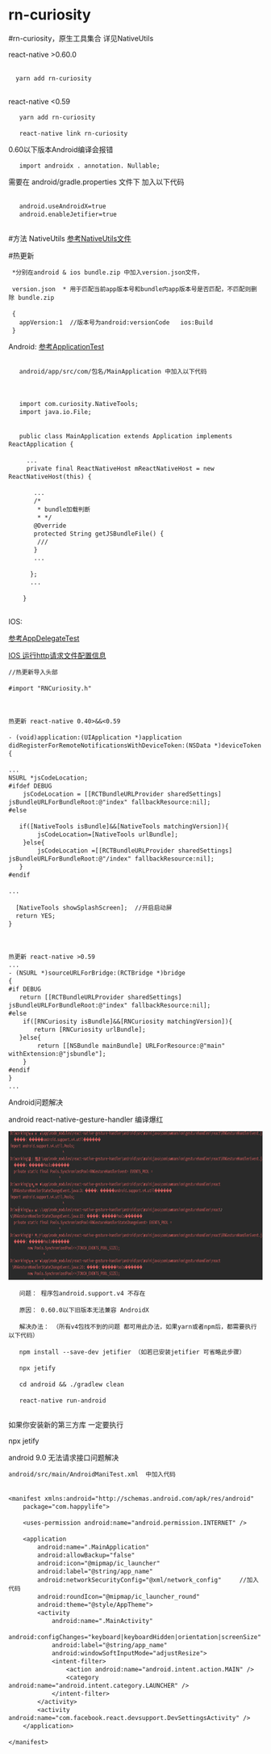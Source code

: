 
# rn-curiosity

#rn-curiosity，原生工具集合 详见NativeUtils

 react-native >0.60.0
```

  yarn add rn-curiosity
 
```
 
 react-native <0.59
```
   yarn add rn-curiosity

   react-native link rn-curiosity 
```
0.60以下版本Android编译会报错 
```
   import androidx . annotation. Nullable;
```
需要在 android/gradle.properties 文件下
加入以下代码
```

   android.useAndroidX=true
   android.enableJetifier=true
   
```


#方法 NativeUtils
[参考NativeUtils文件](src/NativeUtils.js)


#热更新
```
 *分别在android & ios bundle.zip 中加入version.json文件，

 version.json  * 用于匹配当前app版本号和bundle内app版本号是否匹配，不匹配则删除 bundle.zip

 {
   appVersion:1  //版本号为android:versionCode   ios:Build
 }
```


Android:
[参考ApplicationTest](android/src/main/java/com/curiosity/ApplicationTest.java)

    
```

   android/app/src/com/包名/MainApplication 中加入以下代码
   
   
       
   import com.curiosity.NativeTools;
   import java.io.File;
   
   
   public class MainApplication extends Application implements ReactApplication {
     
     ...
     private final ReactNativeHost mReactNativeHost = new ReactNativeHost(this) {
        
       ...
       /*
        * bundle加载判断
        * */
       @Override
       protected String getJSBundleFile() {
        ///
       }
       ...
       
      };
      ...
      
    }
   
```


IOS:

[参考AppDelegateTest](ios/AppDelegateTest.m)

[IOS 运行http请求文件配置信息](ios/ioshttp.png)

```
//热更新导入头部

#import "RNCuriosity.h"



热更新 react-native 0.40>&&<0.59

- (void)application:(UIApplication *)application didRegisterForRemoteNotificationsWithDeviceToken:(NSData *)deviceToken
{

...
NSURL *jsCodeLocation;
#ifdef DEBUG
    jsCodeLocation = [[RCTBundleURLProvider sharedSettings] jsBundleURLForBundleRoot:@"index" fallbackResource:nil];
#else

   if([NativeTools isBundle]&&[NativeTools matchingVersion]){
        jsCodeLocation=[NativeTools urlBundle];
    }else{
        jsCodeLocation =[[RCTBundleURLProvider sharedSettings] jsBundleURLForBundleRoot:@"/index" fallbackResource:nil];
   }
#endif

...

  [NativeTools showSplashScreen];  //开启启动屏
  return YES;
}



热更新 react-native >0.59
...
- (NSURL *)sourceURLForBridge:(RCTBridge *)bridge
{
#if DEBUG
   return [[RCTBundleURLProvider sharedSettings] jsBundleURLForBundleRoot:@"index" fallbackResource:nil];
#else
    if([RNCuriosity isBundle]&&[RNCuriosity matchingVersion]){
       return [RNCuriosity urlBundle];
   }else{
        return [[NSBundle mainBundle] URLForResource:@"main" withExtension:@"jsbundle"];
    }
#endif
}
...

```

Android问题解决

android react-native-gesture-handler 编译爆红

<img  src="src/res/android_support.v4.png" width="852" height = "294">

``` 
   问题： 程序包android.support.v4 不存在
   
   原因： 0.60.0以下旧版本无法兼容 AndroidX  
 
   解决办法： （所有v4包找不到的问题 都可用此办法，如果yarn或者npm后，都需要执行以下代码）
  
   npm install --save-dev jetifier （如若已安装jetifier 可省略此步骤）
   
   npx jetify
   
   cd android && ./gradlew clean
   
   react-native run-android
   
```

   如果你安装新的第三方库 一定要执行
   
   npx jetify


android 9.0 无法请求接口问题解决

```
android/src/main/AndroidManiTest.xml  中加入代码

  
<manifest xmlns:android="http://schemas.android.com/apk/res/android"
    package="com.happylife">

    <uses-permission android:name="android.permission.INTERNET" />
 
    <application
        android:name=".MainApplication"
        android:allowBackup="false"
        android:icon="@mipmap/ic_launcher"
        android:label="@string/app_name"
        android:networkSecurityConfig="@xml/network_config"     //加入代码
        android:roundIcon="@mipmap/ic_launcher_round"
        android:theme="@style/AppTheme">
        <activity
            android:name=".MainActivity"
            android:configChanges="keyboard|keyboardHidden|orientation|screenSize"
            android:label="@string/app_name"
            android:windowSoftInputMode="adjustResize">
            <intent-filter>
                <action android:name="android.intent.action.MAIN" />
                <category android:name="android.intent.category.LAUNCHER" />
            </intent-filter>
        </activity>
        <activity android:name="com.facebook.react.devsupport.DevSettingsActivity" />
    </application>

</manifest>


```

